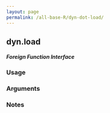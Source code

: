 ```yaml
---
layout: page
permalink: /all-base-R/dyn-dot-load/
---
```


## __dyn.load__

#### _Foreign Function Interface_

### Usage

### Arguments

### Notes
